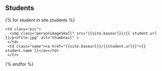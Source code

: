   <h2>Students</h2>
  <table>
  <!-- <thead>
  <tr><th>pic</th><th>name</th><th>year</th></tr>
  </thead> -->
<tbody>
{% for student in site.students %}
   <tr>

    <td class="pic">
      <img class="personimageSmall" src="{{site.baseurl}}/{{ student.url }}/profile.jpg" alt="thumbnail" >
     </td>
     <td class="name"><a href="{{site.baseurl}}/{{student.url}}">{{ student.name }}</a></td>
     </tr>
   {% endfor %}
</tbody>
  </table>
